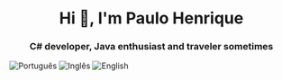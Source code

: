 <h1 align="center">Hi 👋, I'm Paulo Henrique</h1>
<h3 align="center">C# developer, Java enthusiast and traveler sometimes</h3>

![Português](https://img.shields.io/badge/-Português%20(BR)-green)
![Inglês](https://img.shields.io/badge/-Inglês%20(Avançado)-blue)
![English](https://img.shields.io/badge/-English%20-blue)


<!--
**pht2o/pht2o** is a ✨ _special_ ✨ repository because its `README.md` (this file) appears on your GitHub profile.

Here are some ideas to get you started:

- 🔭 I’m currently working on ...
- 🌱 I’m currently learning ...
- 👯 I’m looking to collaborate on ...
- 🤔 I’m looking for help with ...
- 💬 Ask me about ...
- 📫 How to reach me: ...
- 😄 Pronouns: ...
- ⚡ Fun fact: ...
-->
